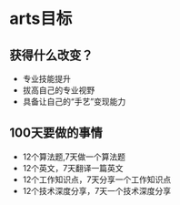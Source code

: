 # arts目标
## 获得什么改变？
- 专业技能提升
- 拔高自己的专业视野
- 具备让自己的“手艺”变现能力

## 100天要做的事情
- 12个算法题,7天做一个算法题
- 12个英文，7天翻译一篇英文
- 12个工作知识点，7天分享一个工作知识点
- 12个技术深度分享，7天一个技术深度分享




